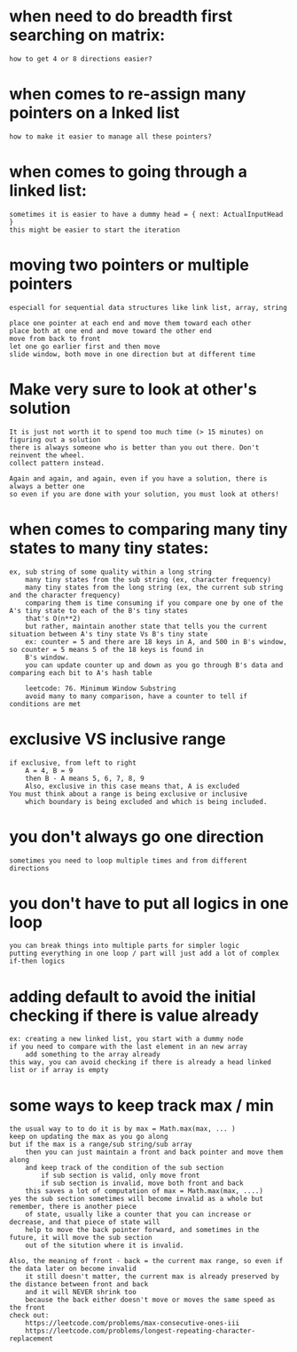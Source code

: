 # when need to do breadth first searching on matrix:
    how to get 4 or 8 directions easier?

# when comes to re-assign many pointers on a lnked list
    how to make it easier to manage all these pointers?

# when comes to going through a linked list:
    sometimes it is easier to have a dummy head = { next: ActualInputHead }
    this might be easier to start the iteration

# moving two pointers or multiple pointers
    especiall for sequential data structures like link list, array, string

    place one pointer at each end and move them toward each other
    place both at one end and move toward the other end
    move from back to front
    let one go earlier first and then move
    slide window, both move in one direction but at different time

# Make very sure to look at other's solution
    It is just not worth it to spend too much time (> 15 minutes) on figuring out a solution
    there is always someone who is better than you out there. Don't reinvent the wheel.
    collect pattern instead.

    Again and again, and again, even if you have a solution, there is always a better one
    so even if you are done with your solution, you must look at others!

# when comes to comparing many tiny states to many tiny states:
    ex, sub string of some quality within a long string
        many tiny states from the sub string (ex, character frequency)
        many tiny states from the long string (ex, the current sub string and the character frequency)
        comparing them is time consuming if you compare one by one of the A's tiny state to each of the B's tiny states
        that's O(n**2)
        but rather, maintain another state that tells you the current situation between A's tiny state Vs B's tiny state
        ex: counter = 5 and there are 18 keys in A, and 500 in B's window, so counter = 5 means 5 of the 18 keys is found in
        B's window.
        you can update counter up and down as you go through B's data and comparing each bit to A's hash table

        leetcode: 76. Minimum Window Substring
        avoid many to many comparison, have a counter to tell if conditions are met

# exclusive VS inclusive range
    if exclusive, from left to right
        A = 4, B = 9
        then B - A means 5, 6, 7, 8, 9
        Also, exclusive in this case means that, A is excluded
    You must think about a range is being exclusive or inclusive
        which boundary is being excluded and which is being included.


# you don't always go one direction
    sometimes you need to loop multiple times and from different directions

# you don't have to put all logics in one loop
    you can break things into multiple parts for simpler logic
    putting everything in one loop / part will just add a lot of complex if-then logics

# adding default to avoid the initial checking if there is value already
    ex: creating a new linked list, you start with a dummy node
    if you need to compare with the last element in an new array
        add something to the array already
    this way, you can avoid checking if there is already a head linked list or if array is empty


# some ways to keep track max / min
    the usual way to to do it is by max = Math.max(max, ... )
    keep on updating the max as you go along
    but if the max is a range/sub string/sub array
        then you can just maintain a front and back pointer and move them along
        and keep track of the condition of the sub section
            if sub section is valid, only move front
            if sub section is invalid, move both front and back
        this saves a lot of computation of max = Math.max(max, ....)
    yes the sub section sometimes will become invalid as a whole but remember, there is another piece
        of state, usually like a counter that you can increase or decrease, and that piece of state will
        help to move the back pointer forward, and sometimes in the future, it will move the sub section
        out of the sitution where it is invalid.

    Also, the meaning of front - back = the current max range, so even if the data later on become invalid
        it still doesn't matter, the current max is already preserved by the distance between front and back
        and it will NEVER shrink too
        because the back either doesn't move or moves the same speed as the front
    check out:
        https://leetcode.com/problems/max-consecutive-ones-iii
        https://leetcode.com/problems/longest-repeating-character-replacement